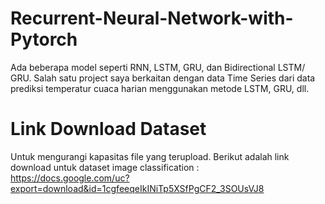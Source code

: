 # Recurrent-Neural-Network-with-Pytorch
Ada beberapa model seperti RNN, LSTM, GRU, dan Bidirectional LSTM/ GRU. Salah satu project saya berkaitan dengan data Time Series dari data prediksi temperatur cuaca harian menggunakan metode LSTM, GRU, dll.

# Link Download Dataset
Untuk mengurangi kapasitas file yang terupload. Berikut adalah link download untuk dataset image classification : <br>
https://docs.google.com/uc?export=download&id=1cgfeeqeIkINiTp5XSfPgCF2_3SOUsVJ8
